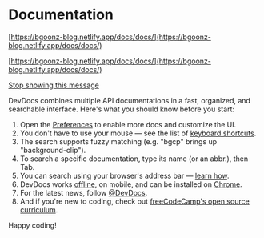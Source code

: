 # Documentation

[https://bgoonz-blog.netlify.app/docs/docs/](https://bgoonz-blog.netlify.app/docs/docs/)

[https://bgoonz-blog.netlify.app/docs/docs/](https://bgoonz-blog.netlify.app/docs/docs/)

[Stop showing this message](https://bgoonz-blog.netlify.app/docs/docs/#)

DevDocs combines multiple API documentations in a fast, organized, and searchable interface. Here's what you should know before you start:

1. Open the [Preferences](https://bgoonz-blog.netlify.app/settings) to enable more docs and customize the UI.
2. You don't have to use your mouse — see the list of [keyboard shortcuts](https://bgoonz-blog.netlify.app/help#shortcuts).
3. The search supports fuzzy matching (e.g. "bgcp" brings up "background-clip").
4. To search a specific documentation, type its name (or an abbr.), then Tab.
5. You can search using your browser's address bar — [learn how](https://bgoonz-blog.netlify.app/help#browser_search).
6. DevDocs works [offline](https://bgoonz-blog.netlify.app/offline), on mobile, and can be installed on [Chrome](https://chrome.google.com/webstore/detail/devdocs/mnfehgbmkapmjnhcnbodoamcioleeooe).
7. For the latest news, follow [@DevDocs](https://twitter.com/DevDocs).
8. And if you're new to coding, check out [freeCodeCamp's open source curriculum](https://www.freecodecamp.org/).

Happy coding!